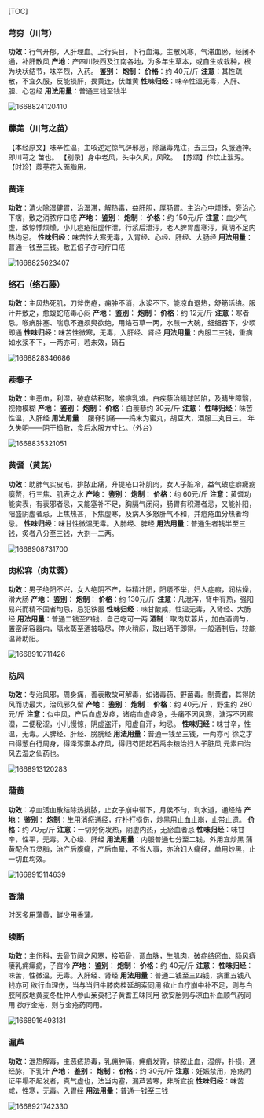 [TOC]



### 芎穷（川芎）

**功效**：行气开郁，入肝理血。上行头目，下行血海。主散风寒，气滞血瘀，经闭不通，补肝散风
**产地**：产四川陜西及江南各地，为多年生草本，或自生或栽种，根为块状结节，味辛烈，入药。
**鉴别**：
**炮制**：
**价格**：约 40元/斤
**注意**：其性疏散，不宜久服，反能损肝，畏黄连，伏雌黄
**性味归经**：味辛性温无毒，入肝、胆、心包经
**用法用量**：普通三钱至钱半

![1668824120410](assets/1668824120410.png)







### 蘼芜（川芎之苗）
【本经原文】味辛性温，主咳逆定惊气辟邪恶，除蛊毒鬼注，去三虫，久服通神。即川芎之
苗也。
【别录】身中老风，头中久风，风眩。
【苏颂】作饮止泄泻。
【时珍】蘼芜花入面脂用。



### 黄连
**功效**：清火除湿健胃，治湿滞，解热毒，益肝胆，厚肠胃。主治心中烦悸，旁治心下痞，敷之消脓疗口疮
**产地**：
**鉴别**：
**炮制**：
**价格**：约 150元/斤
**注意**：血少气虚，致惊悸烦燥，小儿痘疮阳虚作泄，行浆后泄泻，老人脾胃虚寒泻，真阴不足内热均忌。
**性味归经**：味苦性大寒无毒，入胃经、心经、肝经、大肠经
**用法用量**：普通一钱至三钱。敷五倍子亦可疗口疮

![1668825623407](assets/1668825623407.png)







### 络石（络石藤）
**功效**：主风热死肌，刀斧伤疮，痈肿不消，水浆不下。能凉血退热，舒筋活络。服汁并敷之，愈蝮蛇疮毒心闷
**产地**：
**鉴别**：
**炮制**：
**价格**：约 12元/斤
**注意**：寒者忌。喉痹肿塞、喘息不通须臾欲绝，用络石草一两，水煎一大碗，细细吞下，少顷即通
**性味归经**：味苦性微寒，无毒，入肝经、肾经
**用法用量**：内服二三钱，重病如水浆不下，一两亦可，若未效，硝石

![1668828346686](assets/1668828346686.png)





### 蒺藜子
**功效**：主恶血，利湿，破症结积聚，喉痹乳难。白疾藜治睛球凹陷，及睛生障翳，视物模糊
**产地**：
**鉴别**：
**炮制**：
**价格**：白蒺藜约 30元/斤
**注意**：
**性味归经**：味苦性温，入肝经
**用法用量**：
腰脊引痛——捣末为蜜丸，胡豆大，酒服二丸日三。
年久失明——阴干捣散，食后水服方寸匕。（外台）

![1668835321051](assets/1668835321051.png)







### 黄耆（黄芪）
**功效**：助肺气实皮毛，排脓止痛，升提疮口补肌肉，女人子脏冷，益气破症癖瘰疬瘿赘，行三焦、肌表之水
**产地**：
**鉴别**：
**炮制**：
**价格**：约 60元/斤
**注意**：黄耆功能实表，有表邪者忌，又能塞补不足，胸膈气闭闷，肠胃有积滞者忌，又能补阳，
			阳盛阴虚者忌，上焦热甚，下焦虚寒，及病人多怒肝气不和，并痘疮血分热者均忌。
**性味归经**：味甘性微温无毒。入肺经、脾经
**用法用量**：普通生者钱半至三钱，炙者八分至三钱，大剂一二两。

![1668908731700](assets/1668908731700.png)







### 肉松容（肉苁蓉）
**功效**：男子绝阳不兴，女人绝阴不产，益精壮阳，阳痿不举，妇人症瘕，润枯燥，滑大肠
**产地**：
**鉴别**：
**炮制**：
**价格**：约 130元/斤
**注意**：凡泄泻，肾中有热，强阳易兴而精不固者均忌，忌犯铁器
**性味归经**：味甘酸咸，性温无毒，入肾经、大肠经
**用法用量**：普通二钱至四钱，自己吃可一两
**酒制**：取肉苁蓉片，加白酒调匀，置密闭容器内，隔水蒸至酒被吸尽，停火稍闷，取出晒干即得。一般酒制后，较能温肾助阳。

![1668910711426](assets/1668910711426.png)





### 防风
**功效**：专治风邪，周身痛，善表散故可解毒，如诸毒药、野菌毒。制黄耆，其得防风而功最大，治风邪久留
**产地**：
**鉴别**：
**炮制**：
**价格**：约 40元/斤 ，野生约 280元/斤
**注意**：似中风，产后血虚发痉，诸病血虚痉急，头痛不因风寒，溏泻不因寒湿，二便秘涩，小儿慢惊，阴虚盗汗，阳虚自汗，均忌。
**性味归经**：味甘辛，性温，无毒。入脾经、肝经、膀胱经
**用法用量**：普通一钱至三钱，一两亦可
徐之才曰得葱白行周身，得泽泻橐本疗风，得归芍阳起石禹余粮治妇人子脏风
元素曰治风去湿之仙药也。

![1668913120283](assets/1668913120283.png)





### 蒲黄
**功效**：凉血活血散结除热排脓，止女子崩中带下，月侯不匀，利水道，通经络
**产地**：
**鉴别**：
**炮制**：生用消瘀通经，疗扑打损伤，炒黑用止血止崩，止带止遗。
**价格**：约 70元/斤
**注意**：一切劳伤发热，阴虚内热，无瘀血者忌
**性味归经**：味甘辛，性平，无毒。入心经、肝经
**用法用量**：内服普通七分至二钱，外用宜炒黑
蒲黄配合五灵脂，治产后腹痛，产后血晕，不省人事，亦治妇人痛经，单用炒黑，止一切血均效。

![1668915114639](assets/1668915114639.png)





### 香蒲
时医多用蒲黄，鲜少用香蒲。



### 续断
**功效**：主伤科，去骨节间之风寒，接筋骨，调血脉，生肌肉，破症结瘀血、肠风痔瘘乳痈瘰疬，子宫冷
**产地**：
**鉴别**：
**炮制**：
**价格**：约 40元/斤
**注意**：
**性味归经**：味苦，性微温，无毒。入肝经、肾经
**用法用量**：普通二钱至三四钱，病重五钱八钱亦可
欲行血理伤，当与当归牛膝肉桂延胡索同用
欲止血疗崩中补不足，则与白胶阿胶地黄麦冬杜仲人参山茱萸杞子黄耆五味同用
欲安胎则与凉血补血顺气药同用
欲疗金疮，则与金疮药同用。

![1668916493131](assets/1668916493131.png)





### 漏芦
**功效**：泄热解毒，主恶疮热毒，乳痈肿痛，痈疽发背，排脓止血，湿痹，扑损，通经脉，下乳汁
**产地**：
**鉴别**：
**炮制**：
**价格**：约 30元/斤
**注意**：妊娠禁用，疮疡阴证平塌不起发者，真气虚也，法当内塞，漏芦苦寒，非所宜投
**性味归经**：味苦咸，性寒，无毒。入胃经
**用法用量**：普通一钱至三钱

![1668921742330](assets/1668921742330.png)



